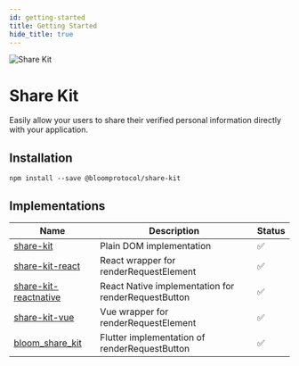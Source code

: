 ```yaml
---
id: getting-started
title: Getting Started
hide_title: true
---
```


![Share Kit](https://github.com/hellobloom/vc/raw/master/assets/share-kit/logo.png)

# Share Kit

Easily allow your users to share their verified personal information directly with your application.

## Installation

```
npm install --save @bloomprotocol/share-kit
```

## Implementations

| Name                                                                                                  | Description                                         | Status             |
| ----------------------------------------------------------------------------------------------------- | --------------------------------------------------- | ------------------ |
| [share-kit](https://github.com/hellobloom/vc/tree/master/packages//share-kit)                         | Plain DOM implementation                            | :white_check_mark: |
| [share-kit-react](https://github.com/hellobloom/vc/tree/master/packages//share-kit-react)             | React wrapper for renderRequestElement              | :white_check_mark: |
| [share-kit-reactnative](https://github.com/hellobloom/vc/tree/master/packages//share-kit-reactnative) | React Native implementation for renderRequestButton | :white_check_mark: |
| [share-kit-vue](https://github.com/hellobloom/share-kit-vue)                                          | Vue wrapper for renderRequestElement                | :white_check_mark: |
| [bloom_share_kit](https://github.com/hellobloom/share-kit-flutter)                                    | Flutter implementation of renderRequestButton       | :white_check_mark: |
